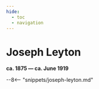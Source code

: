 ```yaml
---
hide:
  - toc
  - navigation 
---
```


# Joseph Leyton

**ca. 1875 — ca. June 1919**

--8<-- "snippets/joseph-leyton.md"
